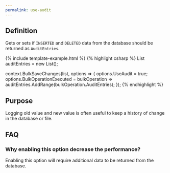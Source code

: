 ```yaml
---
permalink: use-audit
---
```


## Definition
Gets or sets if `INSERTED` and `DELETED` data from the database should be returned as `AuditEntries`.

{% include template-example.html %} 
{% highlight csharp %}
List<AuditEntry> auditEntries = new List<AuditEntry>();

context.BulkSaveChanges(list, options =>
{
	options.UseAudit = true;
	options.BulkOperationExecuted = bulkOperation => auditEntries.AddRange(bulkOperation.AuditEntries);
});
{% endhighlight %}

## Purpose
Logging old value and new value is often useful to keep a history of change in the database or file.

## FAQ

### Why enabling this option decrease the performance?
Enabling this option will require additional data to be returned from the database.